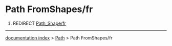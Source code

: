 # Path FromShapes/fr
1.  REDIRECT [Path\_Shape/fr](Path_Shape/fr.md)

---
[documentation index](../README.md) > [Path](Path_Workbench.md) > Path FromShapes/fr
